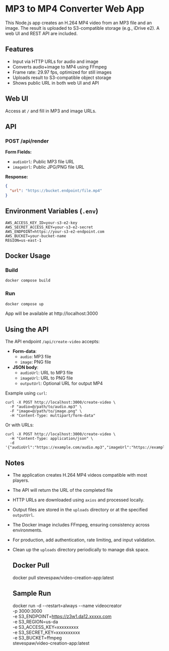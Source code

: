 # MP3 to MP4 Converter Web App

This Node.js app creates an H.264 MP4 video from an MP3 file and an image. The result is uploaded to S3-compatible storage (e.g., iDrive e2). A web UI and REST API are included.

## Features

- Input via HTTP URLs for audio and image
- Converts audio+image to MP4 using FFmpeg
- Frame rate: 29.97 fps, optimized for still images
- Uploads result to S3-compatible object storage
- Shows public URL in both web UI and API

## Web UI

Access at `/` and fill in MP3 and image URLs.

## API

### POST /api/render

**Form Fields:**

- `audioUrl`: Public MP3 file URL
- `imageUrl`: Public JPG/PNG file URL

**Response:**

```json
{
  "url": "https://bucket.endpoint/file.mp4"
}
```

## Environment Variables (`.env`)

```
AWS_ACCESS_KEY_ID=your-s3-e2-key
AWS_SECRET_ACCESS_KEY=your-s3-e2-secret
AWS_ENDPOINT=https://your-s3-e2-endpoint.com
AWS_BUCKET=your-bucket-name
REGION=us-east-1
```

## Docker Usage

### Build

```bash
docker compose build
```

### Run

```bash
docker compose up
```

App will be available at http://localhost:3000
## Using the API

The API endpoint `/api/create-video` accepts:

- **Form-data**:  
  - `audio`: MP3 file  
  - `image`: PNG file  
- **JSON body**:  
  - `audioUrl`: URL to MP3 file  
  - `imageUrl`: URL to PNG file  
  - `outputUrl`: Optional URL for output MP4

Example using `curl`:

```
curl -X POST http://localhost:3000/create-video \
  -F "audio=@/path/to/audio.mp3" \
  -F "image=@/path/to/image.png" \
  -H "Content-Type: multipart/form-data"
```

Or with URLs:

```
curl -X POST http://localhost:3000/create-video \
  -H "Content-Type: application/json" \
  -d '{"audioUrl":"https://example.com/audio.mp3","imageUrl":"https://example.com/image.png"}'
```

## Notes

- The application creates H.264 MP4 videos compatible with most players.
- The API will return the URL of the completed file 
- HTTP URLs are downloaded using `axios` and processed locally.  
- Output files are stored in the `uploads` directory or at the specified `outputUrl`.  
- The Docker image includes FFmpeg, ensuring consistency across environments.  
- For production, add authentication, rate limiting, and input validation.  
- Clean up the `uploads` directory periodically to manage disk space.

  ## Docker Pull
  docker pull stevespaw/video-creation-app:latest
  ## Sample Run
  docker run -d --restart=always --name videocreator \
   -p 3000:3000 \
   -e S3_ENDPOINT=https://z3w1.da12.xxxxx.com \
   -e S3_REGION=us-da \
   -e S3_ACCESS_KEY=xxxxxxxxx \
   -e S3_SECRET_KEY=xxxxxxxxxx \
   -e S3_BUCKET=ffmpeg \
   stevespaw/video-creation-app:latest

